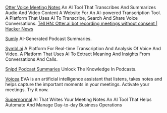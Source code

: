 
[Otter Voice Meeting Notes](https://otter.ai/)
An AI Tool That Transcribes And Summarizes Audio And Video Content
A Website For An AI-powered Transcription Tool.
A Platform That Uses AI To Transcribe, Search And Share Voice Conversations.
[Tell HN: Otter.ai bot recording meetings without consent | Hacker News](https://news.ycombinator.com/item?id=32751071)

[Sumly](http://www.sumly.ai)
AI-Generated Podcast Summaries.

[Symbl.ai](https://symbl.ai/)
A Platform For Real-time Transcription And Analysis Of Voice And Video.
A Platform That Uses AI To Extract Meaning And Insights From Conversations And Calls.

[Snipd Podcast Summaries](http://www.snipd.com)
Unlock The Knowledge In Podcasts.

[Voicea](https://www.voicea.com/)
EVA is an artificial intelligence assistant that listens, takes notes and helps capture the important moments in your meetings. Activate your meetings. Try it now.

[Supernormal](https://supernormal.com/)
AI That Writes Your Meeting Notes
An AI Tool That Helps Automate And Manage Day-to-day Business Operations
